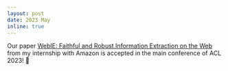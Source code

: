 ```yaml
---
layout: post
date: 2023 May
inline: true
---
```


Our paper [WebIE: Faithful and Robust Information Extraction on the Web](https://aclanthology.org/2023.acl-long.428) from my internship with Amazon is accepted in the main conference of ACL 2023! :tada:
